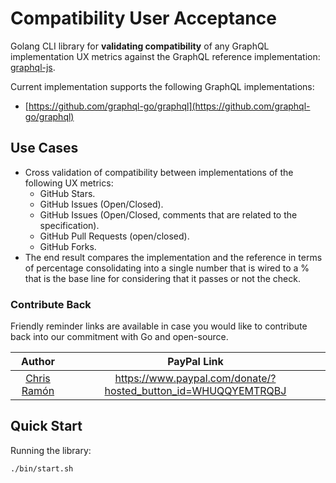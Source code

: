 # Compatibility User Acceptance

Golang CLI library for **validating compatibility** of any GraphQL implementation UX metrics against the GraphQL reference implementation: [graphql-js](https://github.com/graphql/graphql-js).

Current implementation supports the following GraphQL implementations:
- [https://github.com/graphql-go/graphql](https://github.com/graphql-go/graphql)

## Use Cases

- Cross validation of compatibility between implementations of the following UX metrics:
  - GitHub Stars.
  - GitHub Issues (Open/Closed).
  - GitHub Issues (Open/Closed, comments that are related to the specification).
  - GitHub Pull Requests (open/closed).
  - GitHub Forks.
- The end result compares the implementation and the reference in terms of percentage consolidating into a single number that is wired to a % that is the base line for considering that it passes or not the check. 


### Contribute Back

Friendly reminder links are available in case you would like to contribute back into our commitment with Go and open-source.

| Author        |  PayPal Link  |
|:-------------:|:-------------:|
| [Chris Ramón](https://github.com/chris-ramon) | https://www.paypal.com/donate/?hosted_button_id=WHUQQYEMTRQBJ |

## Quick Start

Running the library:

```
./bin/start.sh
```

